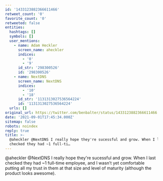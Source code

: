 ```yaml
---
id: '1433123882366611466'
retweet_count: '0'
favorite_count: '0'
retweeted: false
entities:
  hashtags: []
  symbols: []
  user_mentions:
    - name: Adam Heckler
      screen_name: aheckler
      indices:
        - '0'
        - '9'
      id_str: '298300526'
      id: '298300526'
    - name: NextDNS
      screen_name: NextDNS
      indices:
        - '10'
        - '18'
      id_str: '1131313027536564224'
      id: '1131313027536564224'
  urls: []
original_url: https://twitter.com/benbalter/status/1433123882366611466
date: '2021-09-01T17:45:34.000Z'
sitemap: false
robots: noindex
reply: true
title: >-
  @aheckler @NextDNS I really hope they're sucessful and grow. When I last
  checked they had ~1 full-ti…
---
```


@aheckler @NextDNS I really hope they're sucessful and grow. When I last checked they had ~1 full-time employee, and I wasn’t yet comfortable putting all my trust in them at that size and level of maturity (although the product looks awesome).